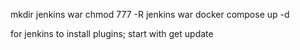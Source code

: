 mkdir jenkins war
chmod 777 -R jenkins war
docker compose up -d

for jenkins to install plugins; start with get update
